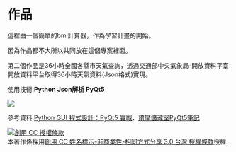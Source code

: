 # 作品
這裡由一個簡單的bmi計算器，作為學習計畫的開始。

因為作品都不大所以共同放在這個專案裡面。

第二個作品是36小時全國各縣市天氣查詢，透過交通部中央氣象局-開放資料平臺開放資料平台取得36小時天氣資料(Json格式)實現。

使用技術:<b>Python Json解析 PyQt5 </b>



<img src="https://scontent.ftpe7-4.fna.fbcdn.net/v/t1.0-9/75576359_835001153582802_3339220833645101056_n.jpg?_nc_cat=105&_nc_oc=AQnweUUksRwdH6Eu2_iX-9Ie9OYrQWlMPTs4HKtSc0PMaYWn2MtMAdjM630xTwEWoBbK0_O3ZQDVfUPi0qAyWGhI&_nc_ht=scontent.ftpe7-4.fna&oh=5ce5446b8f0b9e1f8efecfd2f5118489&oe=5E62C14E"></img>


參考資料:<a href="https://www.books.com.tw/products/0010787989">Python GUI 程式設計：PyQt5 實戰</a>、<a href="http://elmer-storage.blogspot.com/2018/07/python.html">爾摩儲藏室PyQt5筆記</a>


<a rel="license" href="http://creativecommons.org/licenses/by-nc-sa/3.0/tw/"><img alt="創用 CC 授權條款" style="border-width:0" src="https://i.creativecommons.org/l/by-nc-sa/3.0/tw/88x31.png" /></a><br />本著作係採用<a rel="license" href="http://creativecommons.org/licenses/by-nc-sa/3.0/tw/">創用 CC 姓名標示-非商業性-相同方式分享 3.0 台灣 授權條款</a>授權.

